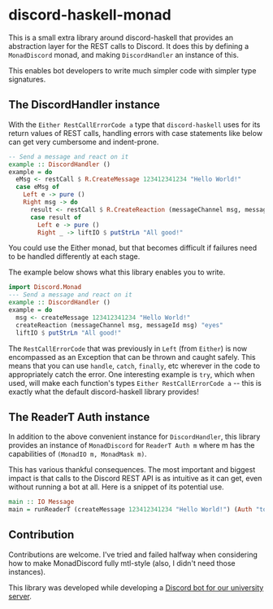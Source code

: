 # discord-haskell-monad

This is a small extra library around discord-haskell that provides an
abstraction layer for the REST calls to Discord. It does this by defining a
`MonadDiscord` monad, and making `DiscordHandler` an instance of this.

This enables bot developers to write much simpler code with simpler type
signatures.

## The DiscordHandler instance

With the `Either RestCallErrorCode a` type that `discord-haskell` uses for its
return values of REST calls, handling errors with case statements like below can
get very cumbersome and indent-prone.

```hs
-- Send a message and react on it
example :: DiscordHandler ()
example = do
  eMsg <- restCall $ R.CreateMessage 123412341234 "Hello World!"
  case eMsg of
    Left e -> pure ()
    Right msg -> do
      result <- restCall $ R.CreateReaction (messageChannel msg, messageId msg) "eyes"
      case result of
        Left e -> pure ()
        Right _ -> liftIO $ putStrLn "All good!"
```

You could use the Either monad, but that becomes difficult if failures need to
be handled differently at each stage.

The example below shows what this library enables you to write.

```hs
import Discord.Monad
--- Send a message and react on it
example :: DiscordHandler ()
example = do
  msg <- createMessage 123412341234 "Hello World!"
  createReaction (messageChannel msg, messageId msg) "eyes"
  liftIO $ putStrLn "All good!"
```

The `RestCallErrorCode` that was previously in `Left` (from `Either`) is now
encompassed as an Exception that can be thrown and caught safely. This means
that you can use `handle`, `catch`, `finally`, etc wherever in the code to
appropriately catch the error. One interesting example is `try`, which when used,
will make each function's types `Either RestCallErrorCode a` -- this is exactly
what the default discord-haskell library provides!

## The ReaderT Auth instance

In addition to the above convenient instance for `DiscordHandler`, this library
provides an instance of `MonadDiscord` for `ReaderT Auth m` where m has the
capabilities of `(MonadIO m, MonadMask m)`.

This has various thankful consequences. The most important and biggest impact is
that calls to the Discord REST API is as intuitive as it can get, even without
running a bot at all. Here is a snippet of its potential use.

```hs
main :: IO Message
main = runReaderT (createMessage 123412341234 "Hello World!") (Auth "token here")
```

## Contribution

Contributions are welcome. I've tried and failed halfway when considering how to
make MonadDiscord fully mtl-style (also, I didn't need those instances).

This library was developed while developing a [Discord bot for our university server](https://github.com/yellowtides/owenbot-hs).
